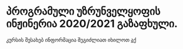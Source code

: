 # პროგრამული უზრუნველყოფის ინჟინერია 2020/2021 გაზაფხული.

კურსის შესახებ ინფორმაცია შეგიძლიათ იხილოთ [აქ](https://freeuni-lekva.github.io/oop-2021/)
